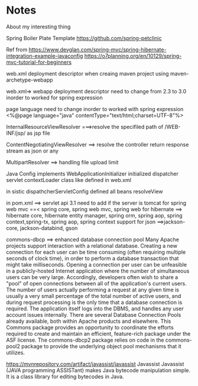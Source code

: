 # Notes
About my interesting thing


Spring Boiler Plate Template
https://github.com/spring-petclinic


Ref from https://www.devglan.com/spring-mvc/spring-hibernate-integration-example-javaconfig
https://o7planning.org/en/10129/spring-mvc-tutorial-for-beginners

web.xml deployment descriptor
when creaing maven project using maven-archetype-webapp

web.xml=> webapp deployment descriptor need to change from 2.3 to 3.0 inorder to worked for spring expression

page language need to change inorder to worked with spring expression
<%@page language="java" contentType="text/html;charset=UTF-8"%>

InternalResourceViewResolver ===>resolve the specifiled path of /WEB-INF/jsp/ as jsp file

ContentNegotiatingViewResolver  ==> resolve the controller return response stream as json or any

MultipartResolver ==> handling file upload limit 

Java Config
 implements WebApplicationInitializer
initialized dispatcher servlet contextLoader class like defined in web.xml

in sistic dispathcherServletConfig defined all beans resolveView


in pom.xml ==> servlet api 3.1 need to add if the server is tomcat
for spring web mvc ==< spring core, spring web mvc, spring web
for hibernate ==> hibernate core, hibernate entity manager, spring orm,  spring aop, spring context,spring-tx, spring aop, spring context support
for json ==>jackson-core, jackson-databind, gson

commons-dbcp ==> enhanced database connection pool
Many Apache projects support interaction with a relational database. Creating a new connection for each user can be time consuming (often requiring multiple seconds of clock time), 
in order to perform a database transaction that might take milliseconds. Opening a connection per user can be unfeasible in a publicly-hosted Internet application where the number of 
simultaneous users can be very large. Accordingly, developers often wish to share a "pool" of open connections between all of the application's current users. The number of users actually 
performing a request at any given time is usually a very small percentage of the total number of active users, and during request processing is the only time that a database connection is required. 
The application itself logs into the DBMS, and handles any user account issues internally.
There are several Database Connection Pools already available, both within Apache products and elsewhere. This Commons package provides an opportunity to coordinate the efforts required
 to create and maintain an efficient, feature-rich package under the ASF license.
The commons-dbcp2 package relies on code in the commons-pool2 package to provide the underlying object pool mechanisms that it utilizes.


https://mvnrepository.com/artifact/javassist/javassist
Javassist
Javassist (JAVA programming ASSISTant) makes Java bytecode manipulation simple. It is a class library for editing bytecodes in Java.
